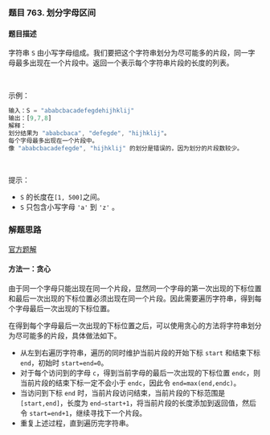 ### 题目 763. 划分字母区间
#### 题目描述
字符串 `S` 由小写字母组成。我们要把这个字符串划分为尽可能多的片段，同一字母最多出现在一个片段中。返回一个表示每个字符串片段的长度的列表。

 

示例：

```js
输入：S = "ababcbacadefegdehijhklij"
输出：[9,7,8]
解释：
划分结果为 "ababcbaca", "defegde", "hijhklij"。
每个字母最多出现在一个片段中。
像 "ababcbacadefegde", "hijhklij" 的划分是错误的，因为划分的片段数较少。
```
 

提示：

- `S` 的长度在`[1, 500]`之间。
- `S` 只包含小写字母 `'a'` 到 `'z'` 。

### 解题思路
[官方题解](https://leetcode-cn.com/problems/partition-labels/solution/hua-fen-zi-mu-qu-jian-by-leetcode-solution/)
#### 方法一：贪心
由于同一个字母只能出现在同一个片段，显然同一个字母的第一次出现的下标位置和最后一次出现的下标位置必须出现在同一个片段。因此需要遍历字符串，得到每个字母最后一次出现的下标位置。

在得到每个字母最后一次出现的下标位置之后，可以使用贪心的方法将字符串划分为尽可能多的片段，具体做法如下。
- 从左到右遍历字符串，遍历的同时维护当前片段的开始下标 `start` 和结束下标 `end`，初始时 `start=end=0`。
- 对于每个访问到的字母 `c`，得到当前字母的最后一次出现的下标位置 `endc`
​，则当前片段的结束下标一定不会小于 `endc`，因此令 `end=max(end,endc)`。
- 当访问到下标 `end` 时，当前片段访问结束，当前片段的下标范围是 `[start,end]`，长度为 `end−start+1`，将当前片段的长度添加到返回值，然后令 `start=end+1`，继续寻找下一个片段。
- 重复上述过程，直到遍历完字符串。